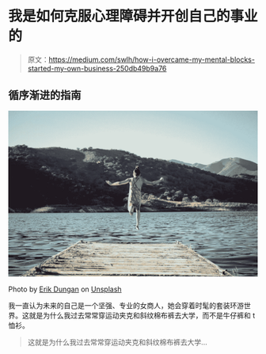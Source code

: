 # 我是如何克服心理障碍并开创自己的事业的

> 原文：<https://medium.com/swlh/how-i-overcame-my-mental-blocks-started-my-own-business-250db49b9a76>

## 循序渐进的指南

![](img/dabcc2754b0532c8ff63e4178a7b5aa5.png)

Photo by [Erik Dungan](https://unsplash.com/photos/TZ-D7A7Oy0s?utm_source=unsplash&utm_medium=referral&utm_content=creditCopyText) on [Unsplash](https://unsplash.com/search/photos/jump?utm_source=unsplash&utm_medium=referral&utm_content=creditCopyText)

我一直认为未来的自己是一个坚强、专业的女商人，她会穿着时髦的套装环游世界。这就是为什么我过去常常穿运动夹克和斜纹棉布裤去大学，而不是牛仔裤和 t 恤衫。

> 这就是为什么我过去常常穿运动夹克和斜纹棉布裤去大学…